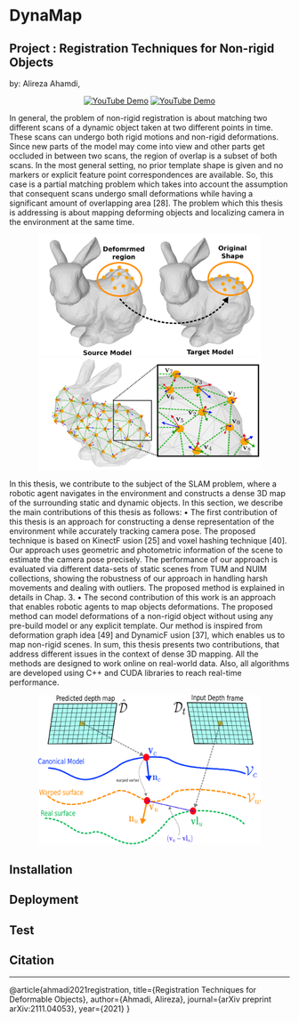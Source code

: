 # DynaMap
## Project : Registration Techniques for Non-rigid Objects
by: Alireza Ahamdi, 

<div align="center">
	
[![YouTube Demo](https://i.ytimg.com/an_webp/Nr2SV6QNiAs/mqdefault_6s.webp?du=3000&sqp=CJjKtI0G&rs=AOn4CLBwjGscXN-kQJpikxeKi1NQxy70DA)](https://youtu.be/Nr2SV6QNiAs)
[![YouTube Demo](https://i.ytimg.com/an_webp/cDG6tOieziQ/mqdefault_6s.webp?du=3000&sqp=CJzOtI0G&rs=AOn4CLA0FQo4gyIlYsnJCvbMmEHfiGIf6Q)](https://www.youtube.com/watch?v=cDG6tOieziQ)
	
</div>

In general, the problem of non-rigid registration is about matching two different
scans of a dynamic object taken at two different points in time. These scans
can undergo both rigid motions and non-rigid deformations. Since new parts
of the model may come into view and other parts get occluded in between two
scans, the region of overlap is a subset of both scans. In the most general
setting, no prior template shape is given and no markers or explicit feature
point correspondences are available. So, this case is a partial matching problem
which takes into account the assumption that consequent scans undergo small
deformations while having a significant amount of overlapping area [28]. The
problem which this thesis is addressing is about mapping deforming objects and
localizing camera in the environment at the same time.

<div align="center">
	<img src="/doc/nr.png" alt="cadf" width="400" title="cadf"/>
	<img src="/doc/warpfield.png" alt="robotoutside" width="400" title="robotoutside"/>
</div>

In this thesis, we contribute to the subject of the SLAM problem, where a
robotic agent navigates in the environment and constructs a dense 3D map of
the surrounding static and dynamic objects. In this section, we describe the
main contributions of this thesis as follows:
• The first contribution of this thesis is an approach for constructing a dense
representation of the environment while accurately tracking camera pose.
The proposed technique is based on KinectF usion [25] and voxel hashing
technique [40]. Our approach uses geometric and photometric information
of the scene to estimate the camera pose precisely. The performance of our
approach is evaluated via different data-sets of static scenes from TUM
and NUIM collections, showing the robustness of our approach in handling harsh movements and dealing with outliers. The proposed method
is explained in details in Chap. 3.
• The second contribution of this work is an approach that enables robotic
agents to map objects deformations. The proposed method can model
deformations of a non-rigid object without using any pre-build model or
any explicit template. Our method is inspired from deformation graph
idea [49] and DynamicF usion [37], which enables us to map non-rigid
scenes.
In sum, this thesis presents two contributions, that address different issues
in the context of dense 3D mapping. All the methods are designed to work
online on real-world data. Also, all algorithms are developed using C++ and
CUDA libraries to reach real-time performance.

<div align="center">
	<img src="/doc/warpfield_data.png" alt="oldrobot" width="400" title="oldrobot"/>
</div>

## Installation

## Deployment

## Test

## Citation
---

@article{ahmadi2021registration,
  title={Registration Techniques for Deformable Objects},
  author={Ahmadi, Alireza},
  journal={arXiv preprint arXiv:2111.04053},
  year={2021}
}
